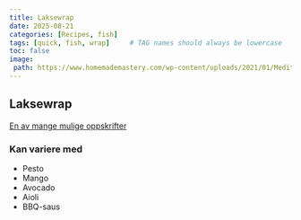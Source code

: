 ```yaml
---
title: Laksewrap
date: 2025-08-21
categories: [Recipes, fish]
tags: [quick, fish, wrap]     # TAG names should always be lowercase
toc: false
image:
 path: https://www.homemademastery.com/wp-content/uploads/2021/01/Mediterranean-salmon-wraps-IMG_1598.jpg 
---
```

## Laksewrap

[En av mange mulige oppskrifter](https://www.homemademastery.com/mediterranean-salmon-wraps-recipe/)

### Kan variere med
- Pesto
- Mango
- Avocado
- Aioli
- BBQ-saus
